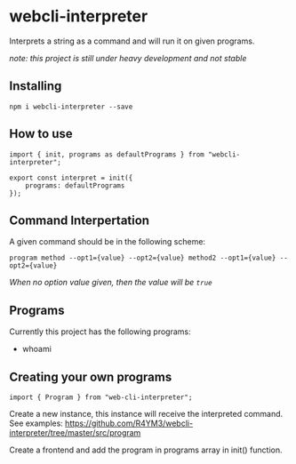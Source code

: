 # webcli-interpreter

Interprets a string as a command and will run it on given programs.

_note: this project is still under heavy development and not stable_


## Installing

```npm i webcli-interpreter --save```

## How to use

```
import { init, programs as defaultPrograms } from "webcli-interpreter";

export const interpret = init({
    programs: defaultPrograms
});

```

## Command Interpertation
A given command should be in the following scheme:

```program method --opt1={value} --opt2={value} method2 --opt1={value} --opt2={value}```

_When no option value given, then the value will be `true`_

## Programs
Currently this project has the following programs:

- whoami

## Creating your own programs
`import { Program } from "web-cli-interpreter";`

Create a new instance, this instance will receive the interpreted command.
See examples: https://github.com/R4YM3/webcli-interpreter/tree/master/src/program

Create a frontend and add the program in programs array in init() function.
